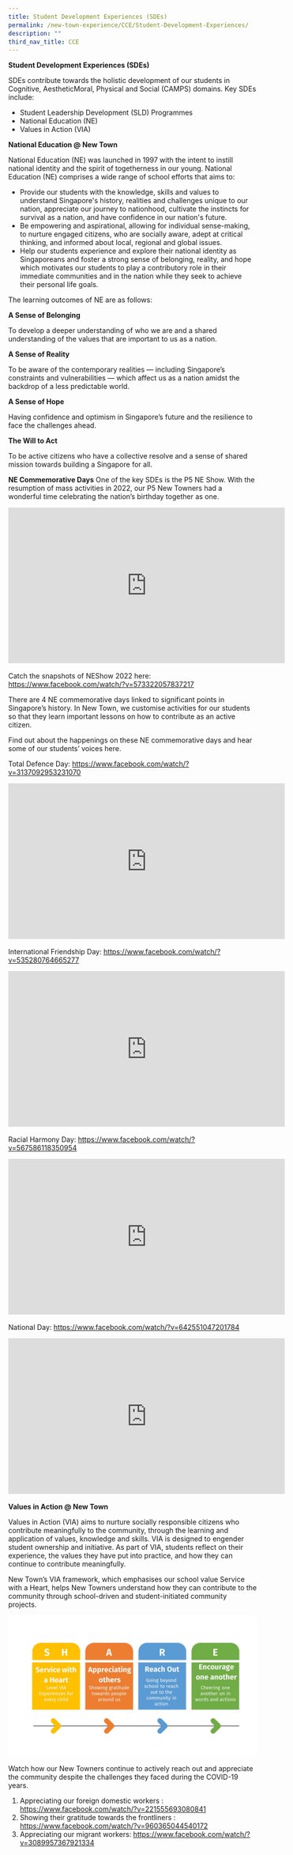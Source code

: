 ```yaml
---
title: Student Development Experiences (SDEs)
permalink: /new-town-experience/CCE/Student-Development-Experiences/
description: ""
third_nav_title: CCE
---
```

**Student Development Experiences (SDEs)**

SDEs contribute towards the holistic development of our students in Cognitive, AestheticMoral, Physical and Social (CAMPS) domains. Key SDEs include:

* Student Leadership Development (SLD) Programmes 
* National Education (NE)
* Values in Action (VIA)

**National Education @ New Town**

National Education (NE) was launched in 1997 with the intent to instill national identity and the spirit of togetherness in our young. National Education (NE) comprises a wide range of school efforts that aims to:

* Provide our students with the knowledge, skills and values to understand Singapore's history, realities and challenges unique to our nation, appreciate our journey to nationhood, cultivate the instincts for survival as a nation, and have confidence in our nation's future.
* Be empowering and aspirational, allowing for individual sense-making, to nurture engaged citizens, who are socially aware, adept at critical thinking, and informed about local, regional and global issues.
* Help our students experience and explore their national identity as Singaporeans and foster a strong sense of belonging, reality, and hope which motivates our students to play a contributory role in their immediate communities and in the nation while they seek to achieve their personal life goals.

The learning outcomes of NE are as follows:

**A Sense of Belonging**

To develop a deeper understanding of who we are and a shared understanding of the values that are important to us as a nation.

**A Sense of Reality**
 
To be aware of the contemporary realities — including Singapore’s constraints and vulnerabilities — which affect us as a nation amidst the backdrop of a less predictable world.

**A Sense of Hope**

Having confidence and optimism in Singapore’s future and the resilience to face the challenges ahead.

**The Will to Act**           

To be active citizens who have a collective resolve and a sense of shared mission towards building a Singapore for all.

**NE Commemorative Days**
One of the key SDEs is the P5 NE Show. With the resumption of mass activities in 2022, our P5 New Towners had a wonderful time celebrating the nation’s birthday together as one.  

<iframe width="560" height="315" src="https://www.youtube.com/embed/AhwyrGcd46o" title="YouTube video player" frameborder="0" allow="accelerometer; autoplay; clipboard-write; encrypted-media; gyroscope; picture-in-picture" allowfullscreen></iframe>

Catch the snapshots of NEShow 2022 here:
https://www.facebook.com/watch/?v=573322057837217

There are 4 NE commemorative days linked to significant points in Singapore’s history. In New Town, we customise activities for our students so that they learn important lessons on how to contribute as an active citizen.

Find out about the happenings on these NE commemorative days and hear some of our students’ voices here.

Total Defence Day: https://www.facebook.com/watch/?v=3137092953231070

<iframe width="560" height="315" src="https://www.youtube.com/embed/pULS--U4BPw" title="YouTube video player" frameborder="0" allow="accelerometer; autoplay; clipboard-write; encrypted-media; gyroscope; picture-in-picture" allowfullscreen></iframe>

International Friendship Day: https://www.facebook.com/watch/?v=535280764665277

<iframe width="560" height="315" src="https://www.youtube.com/embed/S5NLlJMHGuI" title="YouTube video player" frameborder="0" allow="accelerometer; autoplay; clipboard-write; encrypted-media; gyroscope; picture-in-picture" allowfullscreen></iframe>

Racial Harmony Day: https://www.facebook.com/watch/?v=567586118350954

<iframe width="560" height="315" src="https://www.youtube.com/embed/c62gEABu7-g" title="YouTube video player" frameborder="0" allow="accelerometer; autoplay; clipboard-write; encrypted-media; gyroscope; picture-in-picture" allowfullscreen></iframe>

National Day: https://www.facebook.com/watch/?v=642551047201784

<iframe width="560" height="315" src="https://www.youtube.com/embed/INWnW85_-0g" title="YouTube video player" frameborder="0" allow="accelerometer; autoplay; clipboard-write; encrypted-media; gyroscope; picture-in-picture" allowfullscreen></iframe>

**Values in Action @ New Town**

Values in Action (VIA) aims to nurture socially responsible citizens who contribute meaningfully to the community, through the learning and application of values, knowledge and skills. VIA is designed to engender student ownership and initiative. As part of VIA, students reflect on their experience, the values they have put into practice, and how they can continue to contribute meaningfully.

New Town’s VIA framework, which emphasises our school value Service with a Heart, helps New Towners understand how they can contribute to the community through school-driven and student-initiated community projects.

![](/images/CCE/share.jpeg)

Watch how our New Towners continue to actively reach out and appreciate the community despite the challenges they faced during the COVID-19 years.
1.	Appreciating our foreign domestic workers : https://www.facebook.com/watch/?v=221555693080841
2.	Showing their gratitude towards the frontliners : https://www.facebook.com/watch/?v=960365044540172
3.	Appreciating our migrant workers:
https://www.facebook.com/watch/?v=3089957367921334